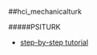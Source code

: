 ##hci_mechanicalturk



#####PSITURK

- [step-by-step tutorial](http://psiturk.readthedocs.io/en/latest/stroop.html#launch-in-amt-sandbox)